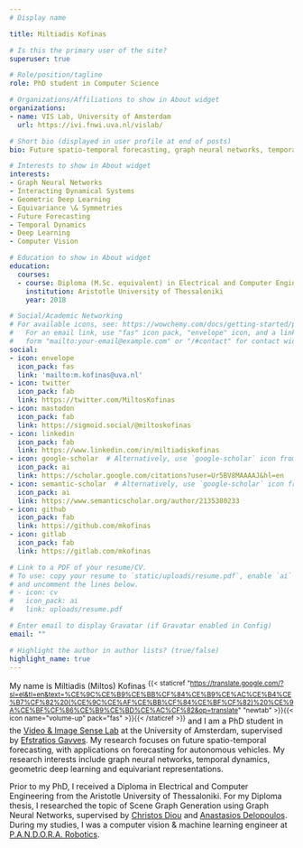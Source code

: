 ```yaml
---
# Display name

title: Miltiadis Kofinas

# Is this the primary user of the site?
superuser: true

# Role/position/tagline
role: PhD student in Computer Science

# Organizations/Affiliations to show in About widget
organizations:
- name: VIS Lab, University of Amsterdam
  url: https://ivi.fnwi.uva.nl/vislab/

# Short bio (displayed in user profile at end of posts)
bio: Future spatio-temporal forecasting, graph neural networks, temporal dynamics

# Interests to show in About widget
interests:
- Graph Neural Networks
- Interacting Dynamical Systems
- Geometric Deep Learning
- Equivariance \& Symmetries
- Future Forecasting
- Temporal Dynamics
- Deep Learning
- Computer Vision

# Education to show in About widget
education:
  courses:
  - course: Diploma (M.Sc. equivalent) in Electrical and Computer Engineering
    institution: Aristotle University of Thessaloniki
    year: 2018

# Social/Academic Networking
# For available icons, see: https://wowchemy.com/docs/getting-started/page-builder/#icons
#   For an email link, use "fas" icon pack, "envelope" icon, and a link in the
#   form "mailto:your-email@example.com" or "/#contact" for contact widget.
social:
- icon: envelope
  icon_pack: fas
  link: 'mailto:m.kofinas@uva.nl'
- icon: twitter
  icon_pack: fab
  link: https://twitter.com/MiltosKofinas
- icon: mastodon
  icon_pack: fab
  link: https://sigmoid.social/@miltoskofinas
- icon: linkedin
  icon_pack: fab
  link: https://www.linkedin.com/in/miltiadiskofinas
- icon: google-scholar  # Alternatively, use `google-scholar` icon from `ai` icon pack
  icon_pack: ai
  link: https://scholar.google.com/citations?user=Ur5BV8MAAAAJ&hl=en
- icon: semantic-scholar  # Alternatively, use `google-scholar` icon from `ai` icon pack
  icon_pack: ai
  link: https://www.semanticscholar.org/author/2135380233
- icon: github
  icon_pack: fab
  link: https://github.com/mkofinas
- icon: gitlab
  icon_pack: fab
  link: https://gitlab.com/mkofinas

# Link to a PDF of your resume/CV.
# To use: copy your resume to `static/uploads/resume.pdf`, enable `ai` icons in `params.toml`,
# and uncomment the lines below.
# - icon: cv
#   icon_pack: ai
#   link: uploads/resume.pdf

# Enter email to display Gravatar (if Gravatar enabled in Config)
email: ""

# Highlight the author in author lists? (true/false)
highlight_name: true
---
```


My name is Miltiadis (Miltos) Kofinas
<sup>{{< staticref "https://translate.google.com/?sl=el&tl=en&text=%CE%9C%CE%B9%CE%BB%CF%84%CE%B9%CE%AC%CE%B4%CE%B7%CF%82%20(%CE%9C%CE%AF%CE%BB%CF%84%CE%BF%CF%82)%20%CE%9A%CE%BF%CF%86%CE%B9%CE%BD%CE%AC%CF%82&op=translate" "newtab" >}}{{< icon name="volume-up" pack="fas" >}}{{< /staticref >}}</sup>
and I am a PhD student in the [Video & Image Sense
Lab](https://ivi.fnwi.uva.nl/vislab/) at the University of Amsterdam, supervised
by [Efstratios Gavves](https://egavves.com/).
My research focuses on future spatio-temporal forecasting, with applications on
forecasting for autonomous vehicles.
My research interests include graph neural networks,
temporal dynamics, geometric deep learning and equivariant representations.

Prior to my PhD, I received a Diploma in Electrical and Computer Engineering
from the Aristotle University of Thessaloniki. For my Diploma thesis,
I researched the topic of Scene Graph Generation using Graph Neural Networks,
supervised by [Christos Diou](https://diou.github.io/) and [Anastasios Delopoulos](https://mug.ee.auth.gr/people/anastasios-delopoulos/).
During my studies, I was a computer vision & machine learning engineer at
[P.A.N.D.O.R.A. Robotics](https://pandora.ee.auth.gr/pandora-robotics/).

<!-- {{< audio src="markvard.mp3" >}} -->
<!-- {{< icon name="download" pack="fas" >}} Download my {{< staticref "uploads/resume.pdf" "newtab" >}}resumé{{< /staticref >}}. -->
